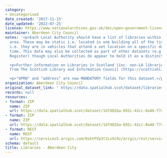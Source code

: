 ```yaml
---
category:
- Uncategorised
date_created: '2017-11-13'
date_updated: '2022-07-25'
license: https://www.nationalarchives.gov.uk/doc/open-government-licence/version/3/
maintainer: Aberdeen City Council
notes: '<p>Each Local Authority should have a list of libraries within their Council
  area. These may be static i.e. located in one building all of the time, or mobile
  i.e. they are in vehicles that attend a set location on a specific day at a certain
  time. This data may also be collected as part of other datasets (e.g. Council Asset
  Register) though Local Authorities do appear to hold it as a distinct layer.</p>

  <p>Further information on Libraries in Scotland (inc. non-LA libraries) is available
  from The Scottish Library and Information Council (https://scottishlibraries.org/)</p>

  <p>"UPRN" and "address" are now MANDATORY fields for this dataset.</p>'
organization: Aberdeen City Council
original_dataset_link: ' https://data.spatialhub.scot/dataset/libraries-ac'
records: null
resources:
- format: ZIP
  name: ZIP
  url: https://data.spatialhub.scot/dataset/1d7d82ba-692c-42cc-8a48-f7ca9f5b870e/resource/855ac92f-b77a-4da0-acac-595d0417562c/download/acclibraries.zip
- format: ZIP
  name: ZIP
  url: https://data.spatialhub.scot/dataset/1d7d82ba-692c-42cc-8a48-f7ca9f5b870e/resource/1c091618-e6a4-4f8a-ae55-e1a1688908a0/download/libraries.zip
- format: REST
  name: REST
  url: https://services5.arcgis.com/0sktPVp3t1LvXc9z/arcgis/rest/services/Libraries/FeatureServer
schema: default
title: Libraries - Aberdeen City
---
```

